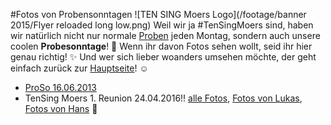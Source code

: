 #Fotos von Probensonntagen
![TEN SING Moers Logo](/footage/banner 2015/Flyer reloaded long low.png)
Weil wir ja #TenSingMoers sind, haben wir natürlich nicht nur normale [Proben](Proben.md) jeden Montag, sondern auch unsere coolen **Probesonntage**! :tada: Wenn ihr davon Fotos sehen wollt, seid ihr hier genau richtig! :sparkles: Und wer sich lieber woanders umsehen möchte, der geht einfach zurück zur [Hauptseite](../../Links.md)! :relaxed:

* [ProSo 16.06.2013](https://www.flickr.com/gp/tsmoers/705916)
* TenSing Moers 1. Reunion 24.04.2016!! [alle Fotos](https://www.flickr.com/gp/tsmoers/73yb64), [Fotos von Lukas](http://bit.ly/TS16Reunion1Lukas), [Fotos von Hans](https://www.flickr.com/gp/tsmoers/2W6q3J) :tada:
